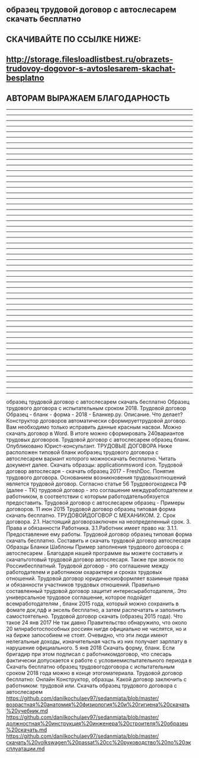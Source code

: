 образец трудовой договор с автослесарем скачать бесплатно
--------------------------------------------------
СКАЧИВАЙТЕ ПО ССЫЛКЕ НИЖЕ:
--------------------------------------------------
http://storage.filesloadlistbest.ru/obrazets-trudovoy-dogovor-s-avtoslesarem-skachat-besplatno
--------------------------------------------------
АВТОРАМ ВЫРАЖАЕМ БЛАГОДАРНОСТЬ
--------------------------------------------------
--------------------------------------------------
--------------------------------------------------
--------------------------------------------------
--------------------------------------------------
--------------------------------------------------
--------------------------------------------------
--------------------------------------------------
--------------------------------------------------
--------------------------------------------------
--------------------------------------------------
--------------------------------------------------
--------------------------------------------------
--------------------------------------------------
--------------------------------------------------
--------------------------------------------------
--------------------------------------------------
--------------------------------------------------
--------------------------------------------------
--------------------------------------------------
--------------------------------------------------
--------------------------------------------------
--------------------------------------------------
--------------------------------------------------
--------------------------------------------------
--------------------------------------------------
--------------------------------------------------
--------------------------------------------------
--------------------------------------------------
--------------------------------------------------
--------------------------------------------------
--------------------------------------------------
--------------------------------------------------
--------------------------------------------------
--------------------------------------------------
--------------------------------------------------
--------------------------------------------------
--------------------------------------------------
--------------------------------------------------
--------------------------------------------------
--------------------------------------------------
--------------------------------------------------
--------------------------------------------------
--------------------------------------------------
--------------------------------------------------
--------------------------------------------------
--------------------------------------------------
--------------------------------------------------
--------------------------------------------------
--------------------------------------------------
--------------------------------------------------
--------------------------------------------------
--------------------------------------------------
образец трудовой договор с автослесарем скачать бесплатно Образец трудового договора с испытательным сроком 2018. Трудовой договор  Образец - бланк - форма - 2018 - Бланкер.ру. Описание. Что делает? Конструктор договоров автоматически сформируеттрудовой договор. Вам необходимо только исправить данные красным насвои. Можно скачать договор в Word. В итоге можно сформировать 240вариантов трудовых договоров. Трудовой договор с автослесарем образец бланк. Опубликовано Юрист-консультант. ТРУДОВЫЕ ДОГОВОРА  Ниже расположен типовой бланк иобразец трудового договора с автослесарем вариант которого можноскачать бесплатно. Читать документ далее. Скачать образцы: applicationmsword icon. Трудовой договор автослесаря - скачать образец 2017 - FreshDoc. Понятие трудового договора. Основанием возникновения трудовыхотношений является трудовой договор. Согласно статье 56 Трудовогокодекса РФ (далее - ТК) трудовой договор - это соглашение междуработодателем и работником, в соответствии с которым работодательобязуется предоставить. Трудовой договор с автослесарем образец - Примеры договоров. 11 июн 2015  Трудовой договор образец типовая форма скачать бесплатно. ТРУДОВОЙДОГОВОР С МЕХАНИКОМ. 2. Срок договора. 2.1. Настоящий договорзаключен на неопределенный срок. 3. Права и обязанности Работника. 3.1.Работник имеет право на: 3.1.1. Предоставление ему работы. Трудовой договор образец типовая форма скачать бесплатно. Составить и скачать трудовой договор автослесаря  Образцы  Бланки Шаблоны  Пример заполнения трудового договора с автослесарем .  Благодаря нашей программе вы можете составить и скачатьготовый трудовой договор автослесаря. Также при  звонок по Россиибесплатный. Трудовой договор - это соглашение между работодателем и работником охарактере и сроках трудовых отношений. Трудовой договор юридическиоформляет взаимные права и обязанности участников трудовых отношений. Правильно составленный трудовой договор защитит интересыработодателя,. Это универсальное трудовое соглашение, которое подойдет всемработодателям , бланк 2015 года, который можно сохранить в фомате док,пдф и эксель бесплатно, а затем распечатать и заполнить самостоятельно. Трудовой договор скачать (образец 2015 года). Что такое
24 янв 2017  Не так давно Правительство обнаружило, что около 20 млнработоспособных россиян нигде официально не числятся, но и на бирже запособием не стоят. Очевидно, что эти люди имеют нелегальные доходы, изначительная часть из них получает зарплату в нарушение официального. 5 янв 2018  Скачать форму, бланк.  Если бригадир при этом подписал с работникомдоговор, что слесарь фактически допускается к работе с условиемиспытательного периода в  Скачать бесплатно образец трудовогодоговора с испытательным сроком 2018 года можно в конце этогоматериала. Трудовой договор бесплатно: Онлайн Конструктор, образцы. Какой договор заключить с работником: трудовой или. Скачать образец трудового договора с автослесарем
https://github.com/danilkochulaev97/sedanmiata/blob/master/возрастная%20анатомия%20физиология%20и%20гигиена%20скачать%20учебник.md
https://github.com/danilkochulaev97/sedanmiata/blob/master/должностная%20инструкция%20инженера%20строителя%20образец%20скачать.md
https://github.com/danilkochulaev97/sedanmiata/blob/master/скачать%20volkswagen%20passat%20cc%20руководство%20по%20эксплуатации.md